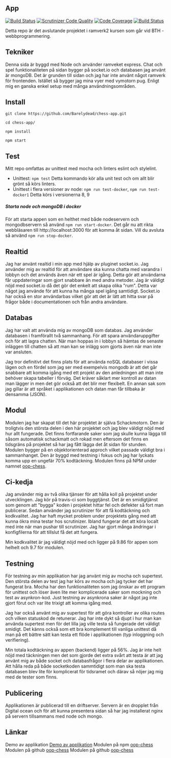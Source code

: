 App
---------------

[![Build Status](https://travis-ci.org/Barelydead/chess-app.svg?branch=master)](https://travis-ci.org/Barelydead/chess-app)
[![Scrutinizer Code Quality](https://scrutinizer-ci.com/g/Barelydead/chess-app/badges/quality-score.png?b=master)](https://scrutinizer-ci.com/g/Barelydead/chess-app/?branch=master)
[![Code Coverage](https://scrutinizer-ci.com/g/Barelydead/chess-app/badges/coverage.png?b=master)](https://scrutinizer-ci.com/g/Barelydead/chess-app/?branch=master)
[![Build Status](https://scrutinizer-ci.com/g/Barelydead/chess-app/badges/build.png?b=master)](https://scrutinizer-ci.com/g/Barelydead/chess-app/build-status/master)

Detta repo är det avslutande projektet i ramverk2 kursen som går vid BTH - webbprogrammering.

## Tekniker
Denna sida är byggd med Node och använder ramveket express. Chat och spel funktionaliteten på sidan bygger på socket.io och databasen jag använt är mongoDB. Det är grunden till sidan och jag har inte använt något ramverk för frontenden. Istället så bygger jag mina vyer med vymotorn pug. Enligt mig en ganska enkel setup med många användningsområden.


## Install

```
git clone https://github.com/Barelydead/chess-app.git
```

```
cd chess-app/
```

```
npm install
```

```
npm start
```

## Test
Mitt repo omfattas av unittest med mocha och linters eslint och stylelint.

- Unittest: `npm test`
    Detta kommando kör alla unit test och om allt blir grönt så körs linters.
- Unittest i flera versioner av node: `npm run test-docker`, `npm run test-docker1`
    Detta körs i versionerna 8, 9


##### Starta node och mongoDB i docker
För att starta appen som en helthet med både nodeservern och mongodbservern så använd `npm run start-docker`. Det går nu att rikta webbläsaren till http://localhost:3000 för att komma åt sidan. Vill du avsluta så använd `npm run stop-docker`.

## Realtid
Jag har använt realtid i min app med hjälp av pluginet socket.io. Jag använder mig av realtid för att användare ska kunna chatta med varandra i lobbyn och det används även när ett spel är igång. Detta gör att användarna får uppdateringar som gjort snabbare än med andra metoder. Jag är väldigt nöjd med socket.io då det gör det enkelt att skapa olika "rum". Detta var något jag använde för att kunna ha många spel igång samtidigt. Socket.io har också en stor användarbas vilket gör att det är lätt att hitta svar på frågor både i documentationen och från andra användare.

## Databas
Jag har valt att använda mig av mongoDB som databas. Jag använder databasen i framförallt två sammanhang. För att spara användaruppgifter och för att lagra chatten. När man hoppas in i lobbyn så hämtas de senaste inläggen till chatten så att man kan se inlägg som gjorts även när man inte var ansluten.

Jag tror definitivt det finns plats för att använda noSQL databaser i vissa lägen och en fördel som jag ser med exempelvis mongodb är att det går snabbare att komma igång med ett projekt av den anledningen att man inte behöver skapa tabeller i förväg. Det kräver såklart mer kontroll av datan man lägger in men det gör också att det blir mer flexibelt. En annan sak som jag gillar är att språket i applikationen och datan man får tillbaka är densamma (JSON).


## Modul
Modulen jag har skapat till det här projektet är själva Schackmotorn. Den är troligtvis den största delen i den här projektet och jag blev väldigt nöjd med hur allt fungerade. Det finns fortfarande saker som jag skulle kunna lägga till såsom automatisk schackmatt och rokad men eftersom det finns en tidsgräns på projektet så har jag fått lägga det åt sidan för stunden. Modulen bygger på en objektorienterad approch vilket passade väldigt bra i sammanhanget. Den är byggd med testning i fokus och jag har lyckats komma upp en ungefär 70% kodtäckning. Modulen finns på NPM under namnet [oop-chess](https://www.npmjs.com/package/oop-chess).

## Ci-kedja
Jag använder mig av två olika tjänser för att hålla koll på projektet under utvecklingen. Jag kör på travis-ci som byggtjänst. Det är en smidigtjänst som genom att "bygga" koden i projektet hittar fel och defekter så fort man publicerar. Sedan använder jag scrutinizer för att få kodtäckning och kodkvalitet. Jag har haft mycket problem under projektets gång med att kunna ökra mina testar hos scrutinizer. Ibland fungerar det att köra localt med inte när man pushar till scrutinizer. Jag har gjort många ändringar i konfigfilerna för att tillslut få det att fungera.

Min kodkvalitet är jag väldigt nöjd med och ligger på 9.86 för appen som helhelt och 9.7 för modulen.

## Testning
För testning av min applikation har jag använt mig av mocha och supertest. Den största delen av test jag har körs av mocha och jag tycker det har fungerat bra. Mocha har den funktionaliteten som jag önskar av ett program för unittest och löser även lite mer komplicerade saker som mockning och test av asynkron-kod. Just testning av asynkrona saker är något jag inte gjort förut och var lite trixigt att komma igång med.  

Jag har också använt mig av supertest för att göra kontroller av olika routes och vilken statuskod de retunerar. Jag har inte dykt så djupt i hur man kan använda supertest men för det lilla jag ville testa så fungerade det väldigt smidigt. Det känns också som ett bra komplement till vanliga unittest då man på ett bättre sätt kan testa ett flöde i applikationen (typ inloggning och verifiering).

Min totala kodtäckning av appen (backend) ligger på 56%. Jag är inte helt nöjd med täckningen men det som gjorde det extra svårt att testa är att jag använt mig av både socket och databasfrågor i flera delar av applikationen. Att hålla reda på både socketkoden sammtidigt som man ska testa databasen blev lite för komplicerat för tidsramet och därav så nöjer jag mig med de tester som finns.


## Publicering
Applikationen är publicerad till en driftserver. Servern är en dropplet från Digital ocean och för att kunna presentera sidan så har jag installerat nginx på servern tillsammans med node och mongo. 


## Länkar
Demo av applikation [Demo av applikation](http://138.68.163.238/)
Modulen på npm [oop-chess](https://www.npmjs.com/package/oop-chess)
Modulen på github [oop-chess](https://www.github.com/Barelydead/oop-chess)
Modulen på github [oop-chess](https://www.github.com/Barelydead/oop-chess)
